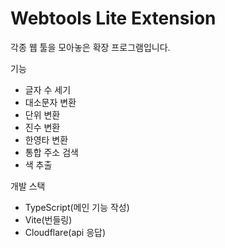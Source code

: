 # Webtools Lite Extension

각종 웹 툴을 모아놓은 확장 프로그램입니다.

기능

- 글자 수 세기
- 대소문자 변환
- 단위 변환
- 진수 변환
- 한영타 변환
- 통합 주소 검색
- 색 추출

개발 스택

- TypeScript(메인 기능 작성)
- Vite(번들링)
- Cloudflare(api 응답)
